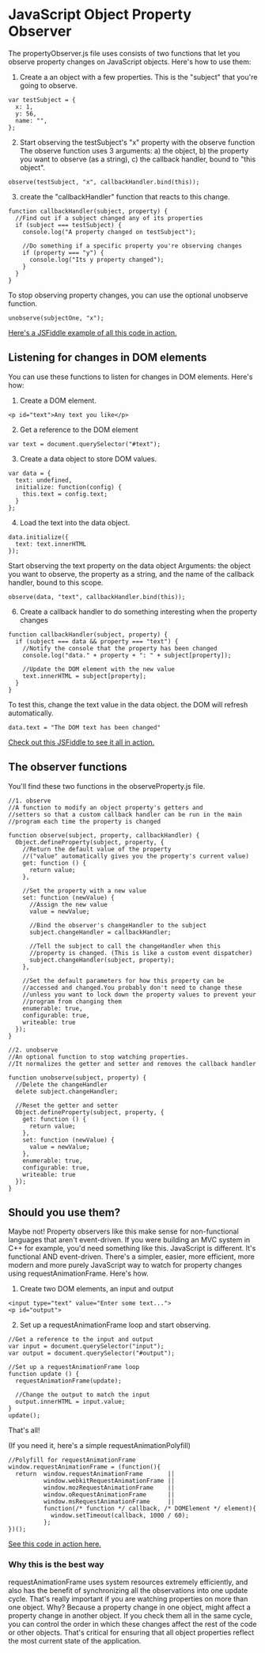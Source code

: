 JavaScript Object Property Observer
===================================

The propertyObserver.js file uses consists of two functions that let you observe property changes on JavaScript objects. Here's how to use them:

1. Create a an object with a few properties. This is the "subject" that you're going to observe.

```
var testSubject = {
  x: 1,
  y: 56,
  name: "",
};
```

2. Start observing the testSubject's "x" property with the observe function
The observe function uses 3 arguments:
a) the object, 
b) the property you want to observe (as a string),
c) the callback handler, bound to "this object".

```
observe(testSubject, "x", callbackHandler.bind(this));
```

3. create the "callbackHandler" function that reacts to this change.

```
function callbackHandler(subject, property) {
  //Find out if a subject changed any of its properties
  if (subject === testSubject) {
    console.log("A property changed on testSubject");

    //Do something if a specific property you're observing changes
    if (property === "y") {
      console.log("Its y property changed");
    }
  }
}
```

To stop observing property changes, you can use the optional unobserve function.

```
unobserve(subjectOne, "x");
```

[Here's a JSFiddle example of all this code in action.](http://jsfiddle.net/d131/mPPU3/)

Listening for changes in DOM elements
-------------------------------------

You can use these functions to listen for changes in DOM elements. Here's how:

1. Create a DOM element.

```
<p id="text">Any text you like</p>
```

2. Get a reference to the DOM element

```
var text = document.querySelector("#text");
```

3. Create a data object to store DOM values.

```
var data = {
  text: undefined,
  initialize: function(config) {
    this.text = config.text;
  }
};
```

4. Load the text into the data object.

```
data.initialize({
  text: text.innerHTML
});
```

Start observing the text property on the data object Arguments: the object you want to observe, the property as a string, and the name of the callback handler, bound to this scope.

```
observe(data, "text", callbackHandler.bind(this));
```

6. Create a callback handler to do something interesting when the property changes

```
function callbackHandler(subject, property) {
  if (subject === data && property === "text") {
    //Notify the console that the property has been changed
    console.log("data." + property + ": " + subject[property]);

    //Update the DOM element with the new value
    text.innerHTML = subject[property];
  }
}
```

To test this, change the text value in the data object. the DOM will refresh automatically.

```
data.text = "The DOM text has been changed"
```

[Check out this JSFiddle to see it all in action.](http://jsfiddle.net/d131/SXQXg/)

The observer functions
----------------------

You'll find these two functions in the observeProperty.js file.

```
//1. observe
//A function to modify an object property's getters and 
//setters so that a custom callback handler can be run in the main
//program each time the property is changed

function observe(subject, property, callbackHandler) {
  Object.defineProperty(subject, property, {
    //Return the default value of the property
    //("value" automatically gives you the property's current value)
    get: function () {
      return value;
    },

    //Set the property with a new value
    set: function (newValue) {
      //Assign the new value
      value = newValue;

      //Bind the observer's changeHandler to the subject
      subject.changeHandler = callbackHandler;

      //Tell the subject to call the changeHandler when this
      //property is changed. (This is like a custom event dispatcher)
      subject.changeHandler(subject, property);
    },

    //Set the default parameters for how this property can be 
    //accessed and changed.You probably don't need to change these
    //unless you want to lock down the property values to prevent your 
    //program from changing them
    enumerable: true,
    configurable: true,
    writeable: true
  });
}

//2. unobserve
//An optional function to stop watching properties.
//It normalizes the getter and setter and removes the callback handler

function unobserve(subject, property) {
  //Delete the changeHandler
  delete subject.changeHandler;

  //Reset the getter and setter
  Object.defineProperty(subject, property, {
    get: function () {
      return value;
    },
    set: function (newValue) {
      value = newValue;
    },
    enumerable: true,
    configurable: true,
    writeable: true
  });
}
```
Should you use them?
------------------
Maybe not! Property observers like this make sense for non-functional languages that aren't event-driven. If you were building an MVC system in C++ for example, you'd need something like this. JavaScript is different. It's functional AND event-driven. There's a simpler, easier, more efficient, more modern and more purely JavaScript way to watch for property changes using requestAnimationFrame. Here's how.

1. Create two DOM elements, an input and output

```
<input type="text" value="Enter some text...">
<p id="output">
```

2. Set up a requestAnimationFrame loop and start observing.

```
//Get a reference to the input and output
var input = document.querySelector("input");
var output = document.querySelector("#output");

//Set up a requestAnimationFrame loop
function update () {
  requestAnimationFrame(update);
  
  //Change the output to match the input
  output.innerHTML = input.value;
}
update();
```

That's all!

(If you need it, here's a simple requestAnimationPolyfill)

```
//Polyfill for requestAnimationFrame
window.requestAnimationFrame = (function(){
  return  window.requestAnimationFrame       ||
          window.webkitRequestAnimationFrame ||
          window.mozRequestAnimationFrame    ||
          window.oRequestAnimationFrame      ||
          window.msRequestAnimationFrame     ||
          function(/* function */ callback, /* DOMElement */ element){
            window.setTimeout(callback, 1000 / 60);
          };
})();
```
[See this code in action here.](http://jsfiddle.net/d131/FXXDb/1/)

### Why this is the best way

requestAnimationFrame uses system resources extremely efficiently, and also has the benefit of synchronizing all the observations into one update cycle. That's really important if you are watching properties on more than one object. Why? Because a property change in one object, might affect a property change in another object. If you check them all in the same cycle, you can control the order in which these changes affect the rest of the code or other objects. That's critical for ensuring that all object properties reflect the most current state of the application.
